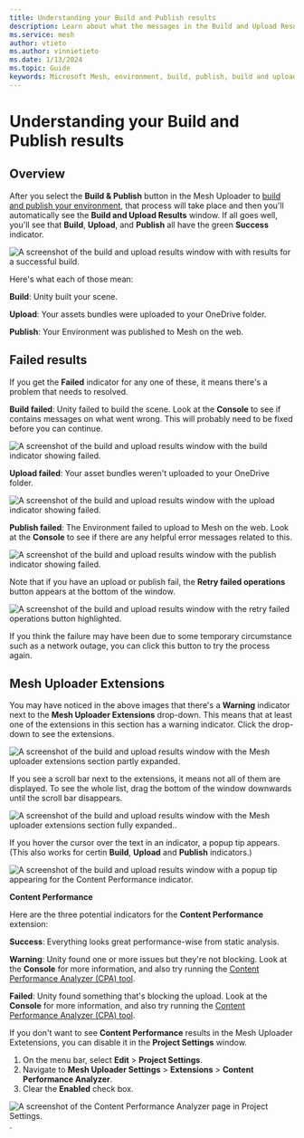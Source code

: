 ```yaml
---
title: Understanding your Build and Publish results
description: Learn about what the messages in the Build and Upload Results window mean.
ms.service: mesh
author: vtieto
ms.author: vinnietieto
ms.date: 1/13/2024
ms.topic: Guide
keywords: Microsoft Mesh, environment, build, publish, build and upload, uploader, Mesh uploader, thumbnail
---
```


# Understanding your Build and Publish results

## Overview 

After you select the **Build & Publish** button in the Mesh Uploader to [build and publish your environment](../make-your-environment-available/build-and-publish-your-environment.md), that process will take place and then you'll automatically see the **Build and Upload Results** window. If all goes well, you'll see that **Build**, **Upload**, and **Publish** all have the green **Success** indicator. 

![A screenshot of the build and upload results window with with results for a successful build.](../../media/make-your-environment-available/047-initial-build-results.png)

Here's what each of those mean:

**Build**: Unity built your scene.

**Upload**: Your assets bundles were uploaded to your OneDrive folder.

**Publish**: Your Environment was published to Mesh on the web.

## Failed results

If you get the **Failed** indicator for any one of these, it means there's a problem that needs to resolved.

**Build failed**: Unity failed to build the scene. Look at the **Console** to see if contains messages on what went wrong. This will probably need to be fixed before you can continue.

![A screenshot of the build and upload results window with the build indicator showing failed.](../../media/make-your-environment-available/062-build-failed.png)

**Upload failed**: Your asset bundles weren't uploaded to your OneDrive folder.

![A screenshot of the build and upload results window with the upload indicator showing failed.](../../media/make-your-environment-available/060-upload-failed.png)

**Publish failed**: The Environment failed to upload to Mesh on the web. Look at the **Console** to see if there are any helpful error messages related to this.

![A screenshot of the build and upload results window with the publish indicator showing failed.](../../media/make-your-environment-available/061-publish-failed.png)

Note that if you have an upload or publish fail, the **Retry failed operations** button appears at the bottom of the window. 

![A screenshot of the build and upload results window with the retry failed operations button highlighted.](../../media/make-your-environment-available/063-retry-failed-operations-button.png)

If you think the failure may have been due to some temporary circumstance such as a network outage, you can click this button to try the process again.

## Mesh Uploader Extensions

You may have noticed in the above images that there's a **Warning** indicator next to the **Mesh Uploader Extensions** drop-down. This means that at least one of the extensions in this section has a warning indicator. Click the drop-down to see the extensions.

![A screenshot of the build and upload results window with the Mesh uploader extensions section partly expanded.](../../media/make-your-environment-available/048-build-and-upload-expanded.png)

If you see a scroll bar next to the extensions, it means not all of them are displayed. To see the whole list, drag the bottom of the window downwards until the scroll bar disappears.

![A screenshot of the build and upload results window with the Mesh uploader extensions section fully expanded..](../../media/make-your-environment-available/049-build-and-upload-results-full-window.png)

If you hover the cursor over the text in an indicator, a popup tip appears. (This also works for certin **Build**, **Upload** and **Publish** indicators.)

![A screenshot of the build and upload results window with a popup tip appearing for the Content Performance indicator.](../../media/make-your-environment-available/064-content-popup-help.png)

**Content Performance**

Here are the three potential indicators for the **Content Performance** extension:

**Success**: Everything looks great performance-wise from static analysis.

**Warning**: Unity found one or more issues but they're not blocking. Look at the **Console** for more information, and also try running the [Content Performance Analyzer (CPA) tool](../debug-and-optimize-performance/cpa.md).

**Failed**: Unity found something that's blocking the upload. Look at the **Console** for more information, and also try running the [Content Performance Analyzer (CPA) tool](../debug-and-optimize-performance/cpa.md).

If you don't want to see **Content Performance** results in the Mesh Uploader Extetensions, you can disable it in the **Project Settings** window.  
1. On the menu bar, select **Edit** > **Project Settings**.
1. Navigate to **Mesh Uploader Settings** > **Extensions** > **Content Performance Analyzer**.
1. Clear the **Enabled** check box.

![A screenshot of the Content Performance Analyzer page in Project Settings.](../../media/make-your-environment-available/065-cpa-in-project-settings.png).


